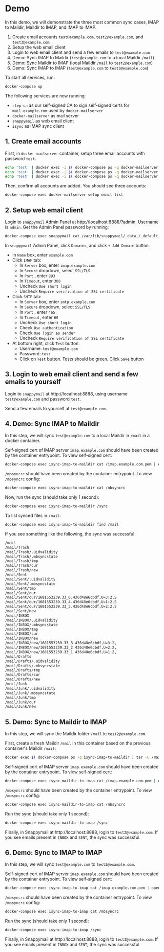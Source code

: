 # Demo

In this demo, we will demonstrate the three most common sync cases, IMAP to Maildir, Maildir to IMAP, and IMAP to IMAP.

1. Create email accounts `test@example.com`, `test2@example.com`, and `test3@example.com`
1. Setup the web email client
1. Login to web email client and send a few emails to `test@example.com`
1. Demo: Sync IMAP to Maildir (`test@example.com` to a local Maildir `/mail`)
1. Demo: Sync Maildir to IMAP (local Maildir `/mail` to `test2@example.com`)
1. Demo: Sync IMAP to IMAP (`test@example.com` to `test3@example.com`)

To start all services, run:

```sh
docker-compose up
```

The following services are now running:

- `step-ca` as our self-signed CA to sign self-signed certs for `mail.example.com` used by `docker-mailserver`
- `docker-mailserver` as mail server
- `snappymail` as web email client
- `isync` as IMAP sync client

## 1. Create email accounts

First, in `docker-mailserver` container, setup three email accounts with password `test`.

```sh
echo 'test' | docker exec -i $( docker-compose ps -q docker-mailserver ) setup email add test@example.com
echo 'test' | docker exec -i $( docker-compose ps -q docker-mailserver ) setup email add test2@example.com
echo 'test' | docker exec -i $( docker-compose ps -q docker-mailserver ) setup email add test3@example.com
```

Then, confirm all accounts are added. You should see three accounts:

```sh
docker-compose exec docker-mailserver setup email list
```

## 2. Setup web email client

Login to `snappymail` Admin Panel at http://localhost:8888/?admin. Username is `admin`. Get the Admin Panel password by running:

```sh
docker-compose exec snappymail cat /var/lib/snappymail/_data_/_default_/admin_password.txt
```

In `snappymail` Admin Panel, click `Domains`, and click `+ Add Domain` button:

- In `Name` box, enter `example.com`
- Click `IMAP` tab:
  - In `Server` box, enter `imap.example.com`
  - In `Secure` dropdown, select `SSL/TLS`
  - In `Port` , enter `993`
  - In `Timeout`, enter `300`
  - Uncheck `Use short login`
  - Uncheck `Require verification of SSL certificate`
- Click `SMTP` tab:
  - In `Server` box, enter `smtp.example.com`
  - In `Secure` dropdown, select `SSL/TLS`
  - In `Port` , enter `465`
  - In `Timeout`, enter `60`
  - Uncheck `Use short login`
  - Check `Use authentication`
  - Check `Use login as sender`
  - Uncheck `Require verification of SSL certificate`
- At bottom right, click `Test` button:
  - Username: `test@example.com`
  - Password: `test`
  - Click on `Test` button. Tests should be green. Click `Save` button

## 3. Login to web email client and send a few emails to yourself

Login to `snappymail` at http://localhost:8888, using username `test@example.com` and password `test`.

Send a few emails to yourself at `test@example.com`.

## 4. Demo: Sync IMAP to Maildir

In this step, we will sync `test@example.com` to a local Maildir in `/mail` in a docker container.

Self-signed cert of IMAP server `imap.example.com` should have been created by the container entrypoint. To view self-signed cert:

```sh
docker-compose exec isync-imap-to-maildir cat /imap.example.com.pem | openssl x509 -text
```

`/mbsyncrc` should have been created by the container entrypoint. To view `/mbsyncrc` config:

```sh
docker-compose exec isync-imap-to-maildir cat /mbsyncrc
```

Now, run the sync (should take only 1 second):

```sh
docker-compose exec isync-imap-to-maildir /sync
```

To list synced files in `/mail`:

```sh
docker-compose exec isync-imap-to-maildir find /mail
```

If you see something like the following, the sync was successful:

```sh
/mail
/mail/Trash
/mail/Trash/.uidvalidity
/mail/Trash/.mbsyncstate
/mail/Trash/tmp
/mail/Trash/cur
/mail/Trash/new
/mail/Sent
/mail/Sent/.uidvalidity
/mail/Sent/.mbsyncstate
/mail/Sent/tmp
/mail/Sent/cur
/mail/Sent/cur/1681553239.33_6.436d48e6cbdf,U=3:2,S
/mail/Sent/cur/1681553239.33_4.436d48e6cbdf,U=1:2,S
/mail/Sent/cur/1681553239.33_5.436d48e6cbdf,U=2:2,S
/mail/Sent/new
/mail/INBOX
/mail/INBOX/.uidvalidity
/mail/INBOX/.mbsyncstate
/mail/INBOX/tmp
/mail/INBOX/cur
/mail/INBOX/new
/mail/INBOX/new/1681553239.33_3.436d48e6cbdf,U=3:2,
/mail/INBOX/new/1681553239.33_2.436d48e6cbdf,U=2:2,
/mail/INBOX/new/1681553239.33_1.436d48e6cbdf,U=1:2,
/mail/Drafts
/mail/Drafts/.uidvalidity
/mail/Drafts/.mbsyncstate
/mail/Drafts/tmp
/mail/Drafts/cur
/mail/Drafts/new
/mail/Junk
/mail/Junk/.uidvalidity
/mail/Junk/.mbsyncstate
/mail/Junk/tmp
/mail/Junk/cur
/mail/Junk/new
```

## 5. Demo: Sync to Maildir to IMAP

In this step, we will sync the Maildir folder `/mail` to `test2@example.com`.

First, create a fresh Maildir `/mail` in this container based on the previous container's Maildir `/mail`:

```sh
docker exec $( docker-compose ps -q isync-imap-to-maildir ) tar -C /mail -cvf - . --exclude=.mbsyncstate --exclude=.uidvalidity | docker exec -i $( docker-compose ps -q isync-maildir-to-imap ) tar -C /mail -xvf -
```

Self-signed cert of IMAP server `imap.example.com` should have been created by the container entrypoint. To view self-signed cert:

```sh
docker-compose exec isync-maildir-to-imap cat /imap.example.com.pem | openssl x509 -text
```

`/mbsyncrc` should have been created by the container entrypoint. To view `/mbsyncrc` config:

```sh
docker-compose exec isync-maildir-to-imap cat /mbsyncrc
```

Run the sync (should take only 1 second):

```sh
docker-compose exec isync-maildir-to-imap /sync
```

Finally, in Snappymail at http://localhost:8888, login to `test2@example.com`. If you see emails present in `INBOX` and `SENT`, the sync was successful.

## 6. Demo: Sync to IMAP to IMAP

In this step, we will sync `test@example.com` to `test3@example.com`.

Self-signed cert of IMAP server `imap.example.com` should have been created by the container entrypoint. To view self-signed cert:

```sh
docker-compose exec isync-imap-to-imap cat /imap.example.com.pem | openssl x509 -text
```

`/mbsyncrc` should have been created by the container entrypoint. To view `/mbsyncrc` config:

```sh
docker-compose exec isync-imap-to-imap cat /mbsyncrc
```

Run the sync (should take only 1 second):

```sh
docker-compose exec isync-imap-to-imap /sync
```

Finally, in Snappymail at http://localhost:8888, login to `test3@example.com`. If you see emails present in `INBOX` and `SENT`, the sync was successful.
